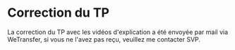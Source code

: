 # Correction du TP

La correction du TP avec les vidéos d'explication a été envoyée par mail via WeTransfer, si vous ne l'avez pas reçu, veuillez me contacter SVP.